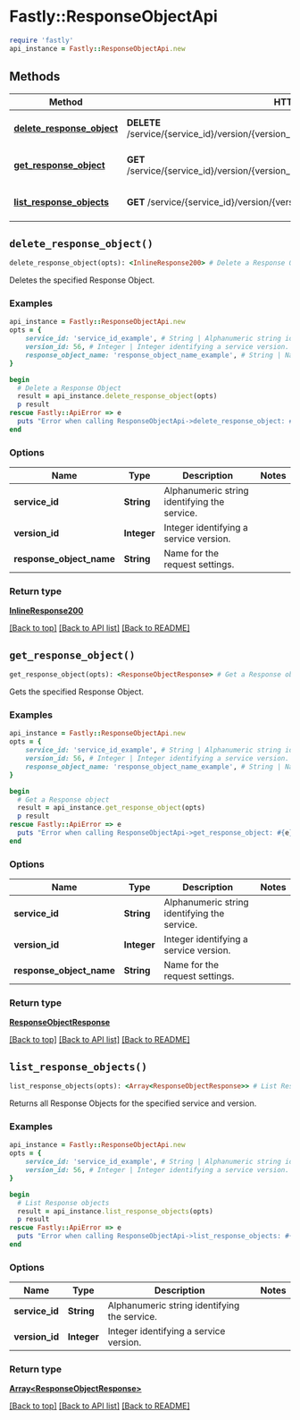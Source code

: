 # Fastly::ResponseObjectApi


```ruby
require 'fastly'
api_instance = Fastly::ResponseObjectApi.new
```

## Methods

| Method | HTTP request | Description |
| ------ | ------------ | ----------- |
| [**delete_response_object**](ResponseObjectApi.md#delete_response_object) | **DELETE** /service/{service_id}/version/{version_id}/response_object/{response_object_name} | Delete a Response Object |
| [**get_response_object**](ResponseObjectApi.md#get_response_object) | **GET** /service/{service_id}/version/{version_id}/response_object/{response_object_name} | Get a Response object |
| [**list_response_objects**](ResponseObjectApi.md#list_response_objects) | **GET** /service/{service_id}/version/{version_id}/response_object | List Response objects |


## `delete_response_object()`

```ruby
delete_response_object(opts): <InlineResponse200> # Delete a Response Object
```

Deletes the specified Response Object.

### Examples

```ruby
api_instance = Fastly::ResponseObjectApi.new
opts = {
    service_id: 'service_id_example', # String | Alphanumeric string identifying the service.
    version_id: 56, # Integer | Integer identifying a service version.
    response_object_name: 'response_object_name_example', # String | Name for the request settings.
}

begin
  # Delete a Response Object
  result = api_instance.delete_response_object(opts)
  p result
rescue Fastly::ApiError => e
  puts "Error when calling ResponseObjectApi->delete_response_object: #{e}"
end
```

### Options

| Name | Type | Description | Notes |
| ---- | ---- | ----------- | ----- |
| **service_id** | **String** | Alphanumeric string identifying the service. |  |
| **version_id** | **Integer** | Integer identifying a service version. |  |
| **response_object_name** | **String** | Name for the request settings. |  |

### Return type

[**InlineResponse200**](InlineResponse200.md)

[[Back to top]](#) [[Back to API list]](../../README.md#endpoints)
[[Back to README]](../../README.md)
## `get_response_object()`

```ruby
get_response_object(opts): <ResponseObjectResponse> # Get a Response object
```

Gets the specified Response Object.

### Examples

```ruby
api_instance = Fastly::ResponseObjectApi.new
opts = {
    service_id: 'service_id_example', # String | Alphanumeric string identifying the service.
    version_id: 56, # Integer | Integer identifying a service version.
    response_object_name: 'response_object_name_example', # String | Name for the request settings.
}

begin
  # Get a Response object
  result = api_instance.get_response_object(opts)
  p result
rescue Fastly::ApiError => e
  puts "Error when calling ResponseObjectApi->get_response_object: #{e}"
end
```

### Options

| Name | Type | Description | Notes |
| ---- | ---- | ----------- | ----- |
| **service_id** | **String** | Alphanumeric string identifying the service. |  |
| **version_id** | **Integer** | Integer identifying a service version. |  |
| **response_object_name** | **String** | Name for the request settings. |  |

### Return type

[**ResponseObjectResponse**](ResponseObjectResponse.md)

[[Back to top]](#) [[Back to API list]](../../README.md#endpoints)
[[Back to README]](../../README.md)
## `list_response_objects()`

```ruby
list_response_objects(opts): <Array<ResponseObjectResponse>> # List Response objects
```

Returns all Response Objects for the specified service and version.

### Examples

```ruby
api_instance = Fastly::ResponseObjectApi.new
opts = {
    service_id: 'service_id_example', # String | Alphanumeric string identifying the service.
    version_id: 56, # Integer | Integer identifying a service version.
}

begin
  # List Response objects
  result = api_instance.list_response_objects(opts)
  p result
rescue Fastly::ApiError => e
  puts "Error when calling ResponseObjectApi->list_response_objects: #{e}"
end
```

### Options

| Name | Type | Description | Notes |
| ---- | ---- | ----------- | ----- |
| **service_id** | **String** | Alphanumeric string identifying the service. |  |
| **version_id** | **Integer** | Integer identifying a service version. |  |

### Return type

[**Array&lt;ResponseObjectResponse&gt;**](ResponseObjectResponse.md)

[[Back to top]](#) [[Back to API list]](../../README.md#endpoints)
[[Back to README]](../../README.md)
